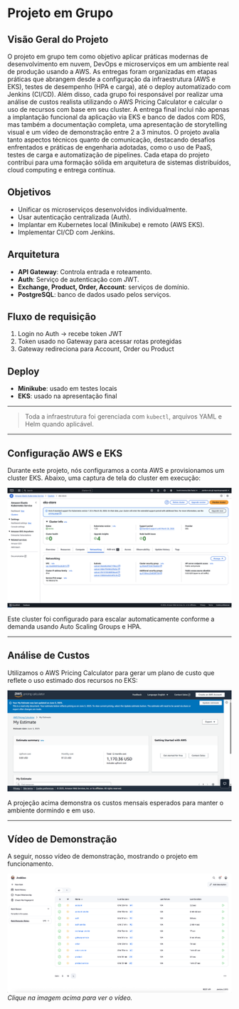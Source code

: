 # Projeto em Grupo

## Visão Geral do Projeto

O projeto em grupo tem como objetivo aplicar práticas modernas de desenvolvimento em nuvem, DevOps e microserviços em um ambiente real de produção usando a AWS. As entregas foram organizadas em etapas práticas que abrangem desde a configuração da infraestrutura (AWS e EKS), testes de desempenho (HPA e carga), até o deploy automatizado com Jenkins (CI/CD). Além disso, cada grupo foi responsável por realizar uma análise de custos realista utilizando o AWS Pricing Calculator e calcular o uso de recursos com base em seu cluster. A entrega final inclui não apenas a implantação funcional da aplicação via EKS e banco de dados com RDS, mas também a documentação completa, uma apresentação de storytelling visual e um vídeo de demonstração entre 2 a 3 minutos. O projeto avalia tanto aspectos técnicos quanto de comunicação, destacando desafios enfrentados e práticas de engenharia adotadas, como o uso de PaaS, testes de carga e automatização de pipelines. Cada etapa do projeto contribui para uma formação sólida em arquitetura de sistemas distribuídos, cloud computing e entrega contínua.

## Objetivos

- Unificar os microserviços desenvolvidos individualmente.
- Usar autenticação centralizada (Auth).
- Implantar em Kubernetes local (Minikube) e remoto (AWS EKS).
- Implementar CI/CD com Jenkins.

## Arquitetura

- **API Gateway**: Controla entrada e roteamento.
- **Auth**: Serviço de autenticação com JWT.
- **Exchange, Product, Order, Account**: serviços de domínio.
- **PostgreSQL**: banco de dados usado pelos serviços.

## Fluxo de requisição

1. Login no Auth → recebe token JWT  
2. Token usado no Gateway para acessar rotas protegidas  
3. Gateway redireciona para Account, Order ou Product  

## Deploy

- **Minikube**: usado em testes locais  
- **EKS**: usado na apresentação final  

---

> Toda a infraestrutura foi gerenciada com `kubectl`, arquivos YAML e Helm quando aplicável.

---

## Configuração AWS e EKS

Durante este projeto, nós configuramos a conta AWS e provisionamos um cluster EKS. Abaixo, uma captura de tela do cluster em execução:

![Cluster AWS EKS em execução](../img/aws-eks-cluster.png)

Este cluster foi configurado para escalar automaticamente conforme a demanda usando Auto Scaling Groups e HPA.

---

## Análise de Custos

Utilizamos o AWS Pricing Calculator para gerar um plano de custo que reflete o uso estimado dos recursos no EKS:

![Plano de Custo AWS](../img/price-calculator.png)

A projeção acima demonstra os custos mensais esperados para manter o ambiente dormindo e em uso.

---

## Vídeo de Demonstração

A seguir, nosso vídeo de demonstração, mostrando o projeto em funcionamento.  

[![Vídeo de Demonstração](../img/video-thumbnail.png)](https://youtu.be/_1hZAeUr1-8)  
*Clique na imagem acima para ver o vídeo.*